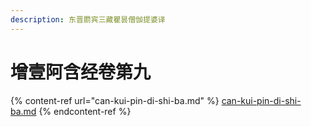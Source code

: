 ```yaml
---
description: 东晋罽宾三藏瞿昙僧伽提婆译
---
```


# 增壹阿含经卷第九

{% content-ref url="can-kui-pin-di-shi-ba.md" %}
[can-kui-pin-di-shi-ba.md](can-kui-pin-di-shi-ba.md)
{% endcontent-ref %}

